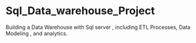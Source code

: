 # Sql_Data_warehouse_Project
Building  a Data Warehouse with Sql server , including ETL Processes, Data Modeling , and analytics.
